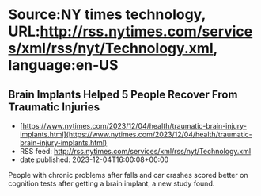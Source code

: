 # Source:NY times technology, URL:http://rss.nytimes.com/services/xml/rss/nyt/Technology.xml, language:en-US

## Brain Implants Helped 5 People Recover From Traumatic Injuries
 - [https://www.nytimes.com/2023/12/04/health/traumatic-brain-injury-implants.html](https://www.nytimes.com/2023/12/04/health/traumatic-brain-injury-implants.html)
 - RSS feed: http://rss.nytimes.com/services/xml/rss/nyt/Technology.xml
 - date published: 2023-12-04T16:00:08+00:00

People with chronic problems after falls and car crashes scored better on cognition tests after getting a brain implant, a new study found.

